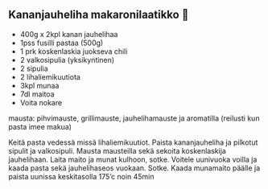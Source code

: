 ## Kananjauheliha makaronilaatikko 🍲

- 400g x 2kpl kanan jauhelihaa
- 1pss fusilli pastaa (500g)
- 1 prk koskenlaskia juokseva chili
- 2 valkosipulia (yksikyntinen)
- 2 sipulia
- 2 lihaliemikuutiota
- 3kpl munaa
- 7dl maitoa
- Voita nokare

mausta: pihvimauste, grillimauste, jauhelihamauste ja aromatilla (reilusti kun pasta imee makua)

Keitä pasta vedessä missä lihaliemikuutiot.
Paista kananjauheliha ja pilkotut sipulit ja valkosipuli. Mausta mausteilla sekä sekoita koskenlaskija jauhelihaan.
Laita maito ja munat kulhoon, sotke.
Voitele uunivuoka voilla ja kaada pasta sekä jauhelihaseos vuokaan. Sotke. Kaada munamaito päälle ja paista uunissa keskitasolla 175’c noin 45min

